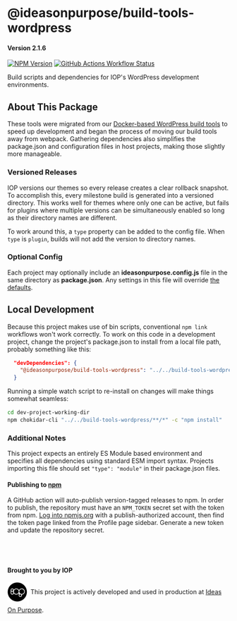 # @ideasonpurpose/build-tools-wordpress

#### Version 2.1.6

[![NPM Version](https://img.shields.io/npm/v/%40ideasonpurpose%2Fbuild-tools-wordpress?logo=npm)](https://www.npmjs.com/package/@ideasonpurpose/build-tools-wordpress)
[![GitHub Actions Workflow Status](https://img.shields.io/github/actions/workflow/status/ideasonpurpose/build-tools-wordpress/npm-publish.yml?logo=github&logoColor=white)](https://github.com/ideasonpurpose/build-tools-wordpress#readme)

Build scripts and dependencies for IOP's WordPress development environments.

## About This Package

These tools were migrated from our [Docker-based WordPress build tools](https://github.com/ideasonpurpose/docker-build) to speed up development and began the process of moving our build tools away from webpack. Gathering dependencies also simplifies the package.json and configuration files in host projects, making those slightly more manageable.

### Versioned Releases

IOP versions our themes so every release creates a clear rollback snapshot. To accomplish this, every milestone build is generated into a versioned directory. This works well for themes where only one can be active, but fails for plugins where multiple versions can be simultaneously enabled so long as their directory names are different.

To work around this, a `type` property can be added to the config file. When `type` is `plugin`, builds will not add the version to directory names.

### Optional Config

Each project may optionally include an **ideasonpurpose.config.js** file in the same directory as **package.json**. Any settings in this file will override [the defaults](https://github.com/ideasonpurpose/build-tools-wordpress/blob/main/config/ideasonpurpose.config.js).

<!--

- **`src`** - The **source** directory containing source files which should be compiled or transposed. The contents of this directory will be omitted from builds.
- **`dist`** - The **distribution** directory where processed, production-ready files will be output to. All contents of this directory will be included in builds.
- **`src`** - An array of file entry points relative to the `src` directory. Each entry point will generate a like-named output file. All files and assets imported by a given entry point will be accessible from that entry's corresponding output file.

-->

## Local Development

Because this project makes use of bin scripts, conventional `npm link` workflows won't work correctly. To work on this code in a development project, change the project's package.json to install from a local file path, probably something like this:

```json
  "devDependencies": {
    "@ideasonpurpose/build-tools-wordpress": "../../build-tools-wordpress"
  }
```

Running a simple watch script to re-install on changes will make things somewhat seamless:

```sh
cd dev-project-working-dir
npm chokidar-cli "../../build-tools-wordpress/**/*" -c "npm install"
```

### Additional Notes

This project expects an entirely ES Module based environment and specifies all dependencies using standard ESM import syntax. Projects importing this file should set `"type": "module"` in their package.json files.

#### Publishing to [npm](https://www.npmjs.com/package/@ideasonpurpose/build-tools-wordpress)

A GitHub action will auto-publish version-tagged releases to npm. In order to publish, the repository must have an `NPM_TOKEN` secret set with the token from npm. [Log into npmjs.org](https://www.npmjs.com/login) with a publish-authorized account, then find the token page linked from the Profile page sidebar. Generate a new token and update the repository secret.

<!-- START IOP CREDIT BLURB -->

## &nbsp;

#### Brought to you by IOP

<a href="https://www.ideasonpurpose.com"><img src="https://raw.githubusercontent.com/ideasonpurpose/ideasonpurpose/master/iop-logo-white-on-black-88px.png" height="44" align="top" alt="IOP Logo"></a><img src="https://raw.githubusercontent.com/ideasonpurpose/ideasonpurpose/master/spacer.png" align="middle" width="4" height="54"> This project is actively developed and used in production at <a href="https://www.ideasonpurpose.com">Ideas On Purpose</a>.

<!-- END IOP CREDIT BLURB -->
```
